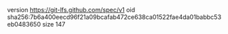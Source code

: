 version https://git-lfs.github.com/spec/v1
oid sha256:7b6a400eecd96f21a09bcafab472ce638ca01522fae4da01babbc53eb0483650
size 147

